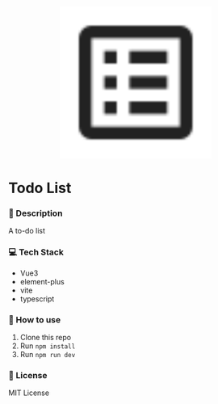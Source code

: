 <div style="text-align: center">
  <img src="./public/favicon.svg" alt="todo list" width="300px" height="300px"/>
</div>

# Todo List

### 📖 Description
A to-do list

### 💻 Tech Stack
* Vue3
* element-plus
* vite
* typescript

### 🚀 How to use
1. Clone this repo
2. Run `npm install`
3. Run `npm run dev`

### 📑 License
MIT License

